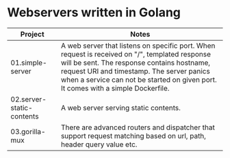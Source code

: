 # Webservers written in Golang

|Project|Notes|
|---|---|
|01.simple-server|A web server that listens on specific port. When request is received on "/", templated response will be sent. The response contains hostname, request URI and timestamp. The server panics when a service can not be started on given port. It comes with a simple Dockerfile.|
|02.server-static-contents|A web server serving static contents.|
|03.gorilla-mux|There are advanced routers and dispatcher that support request matching based on url, path, header query value etc.|